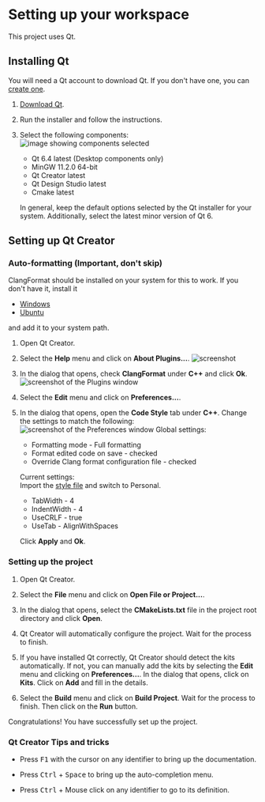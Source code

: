 # Setting up your workspace

This project uses Qt.

## Installing Qt

You will need a Qt account to download Qt. If you don't have one, you can [create one](https://login.qt.io/register).

1. [Download Qt](https://www.qt.io/download-qt-installer).

2. Run the installer and follow the instructions.

3. Select the following components:
![image showing components selected](https://user-images.githubusercontent.com/90329875/210178913-24706279-db3d-4fb2-95c6-02f3287e383a.png)
    - Qt 6.4 latest (Desktop components only)
    - MinGW 11.2.0 64-bit
    - Qt Creator latest
    - Qt Design Studio latest
    - Cmake latest

    In general, keep the default options selected by the Qt installer for your system. Additionally, select the latest minor version of Qt 6.

## Setting up Qt Creator

### Auto-formatting **(Important, don't skip)**

ClangFormat should be installed on your system for this to work. If you don't have it, install it

- [Windows](https://superuser.com/questions/1505283/how-to-install-clang-format-on-mingw-windows)
- [Ubuntu](https://stackoverflow.com/questions/20756924/how-can-i-install-clang-format-in-ubuntu#49718985)

and add it to your system path.

1. Open Qt Creator.

2. Select the **Help** menu and click on **About Plugins...**.
![screenshot](https://user-images.githubusercontent.com/90329875/210179722-64601873-0796-420b-829c-77d22a016dfe.png)

3. In the dialog that opens, check **ClangFormat** under **C++** and click **Ok**.
![screenshot of the Plugins window](https://user-images.githubusercontent.com/90329875/210179781-d2980aaa-a18c-4c86-ad3e-c7194a333f63.png)

4. Select the **Edit** menu and click on **Preferences...**.

5. In the dialog that opens, open the **Code Style** tab under **C++**. Change the settings to match the following:
![screenshot of the Preferences window](https://user-images.githubusercontent.com/90329875/210179964-90d5a3dc-4f9a-473b-996c-838d081deba7.png)
    Global settings:
    - Formatting mode - Full formatting
    - Format edited code on save - checked
    - Override Clang format configuration file - checked  

    Current settings:  
    Import the [style file](./qt2_styles.xml) and switch to Personal.
    - TabWidth - 4
    - IndentWidth - 4
    - UseCRLF - true
    - UseTab - AlignWithSpaces

    Click **Apply** and **Ok**.

### Setting up the project

1. Open Qt Creator.

2. Select the **File** menu and click on **Open File or Project...**.

3. In the dialog that opens, select the **CMakeLists.txt** file in the project root directory and click **Open**.

4. Qt Creator will automatically configure the project. Wait for the process to finish.

5. If you have installed Qt correctly, Qt Creator should detect the kits automatically. If not, you can manually add the kits by selecting the **Edit** menu and clicking on **Preferences...**. In the dialog that opens, click on **Kits**. Click on **Add** and fill in the details.

6. Select the **Build** menu and click on **Build Project**. Wait for the process to finish. Then click on the **Run** button.

Congratulations! You have successfully set up the project.

### Qt Creator Tips and tricks

- Press <kbd>F1</kbd> with the cursor on any identifier to bring up the documentation.

- Press <kbd>Ctrl</kbd> + <kbd>Space</kbd> to bring up the auto-completion menu.

- Press <kbd>Ctrl</kbd> + Mouse click on any identifier to go to its definition.
